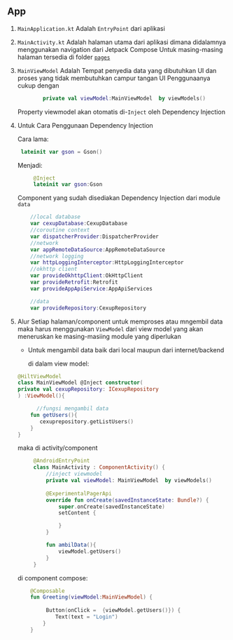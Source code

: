 ## App

1. `MainApplication.kt` Adalah `EntryPoint` dari aplikasi
2. `MainActivity.kt` Adalah halaman utama dari aplikasi dimana didalamnya menggunakan navigation dari Jetpack Compose
    Untuk masing-masing halaman tersedia di folder [`pages`](src/main/java/com/trian/module/ui/pages)
3. `MainViewModel` Adalah Tempat penyedia data yang dibutuhkan UI dan proses yang tidak membutuhkan campur tangan UI
    Penggunaanya cukup dengan
   ```kotlin 
           private val viewModel:MainViewModel  by viewModels()
   ```
    Property viewmodel akan otomatis di-`Inject` oleh Dependency Injection
4. Untuk Cara Penggunaan Dependency Injection 

   Cara lama:
   ```kotlin
    lateinit var gson = Gson()
    ```
   Menjadi:
   ```kotlin
        @Inject
        lateinit var gson:Gson
    ```
   Component yang sudah disediakan Dependency Injection dari module `data`
    ```kotlin
        //local database
        var cexupDatabase:CexupDatabase
        //coroutine context
        var dispatcherProvider:DispatcherProvider
        //network 
        var appRemoteDataSource:AppRemoteDataSource
        //network logging
        var httpLoggingInterceptor:HttpLoggingInterceptor
        //okhttp client
        var provideOkhttpClient:OkHttpClient
        var provideRetrofit:Retrofit
        var provideAppApiService:AppApiServices
   
        //data
        var provideRepository:CexupRepository
    ```
   
5. Alur  Setiap halaman/component untuk memproses atau mngembil data maka harus menggunakan `ViewModel` dari view model yang akan meneruskan ke masing-masiing module yang diperlukan
   - Untuk mengambil data baik dari local maupun dari internet/backend
 
     di dalam view model:
    ```kotlin
    @HiltViewModel
    class MainViewModel @Inject constructor(
    private val cexupRepository: ICexupRepository
    ) :ViewModel(){
    
          //fungsi mengambil data  
        fun getUsers(){
           cexuprepository.getListUsers()
        }
   }

   ```
    maka di activity/component
   ```kotlin
        @AndroidEntryPoint
        class MainActivity : ComponentActivity() {
            //inject viewmodel
            private val viewModel: MainViewModel  by viewModels()
        
            @ExperimentalPagerApi
            override fun onCreate(savedInstanceState: Bundle?) {
                super.onCreate(savedInstanceState)
                setContent {

                }
            } 
   
            fun ambilData(){
                viewModel.getUsers()
            }
        }

   ```
   di component compose:
    ```kotlin
        @Composable
        fun Greeting(viewModel:MainViewModel) {
           
             Button(onClick =  {viewModel.getUsers()}) {
                Text(text = "Login")
            }
        }
   ```